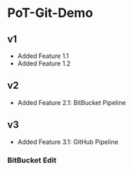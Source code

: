 # PoT-Git-Demo

## v1
-  Added Feature 1.1
-  Added Feature 1.2

## v2  
- Added Feature 2.1: BitBucket Pipeline

## v3
- Added Feature 3.1: GitHub Pipeline


### BitBucket Edit